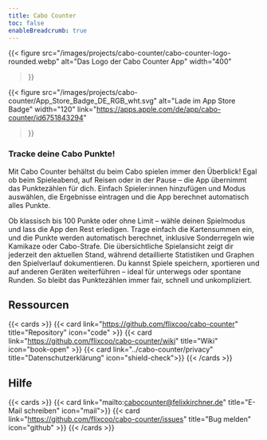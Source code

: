 ```yaml
---
title: Cabo Counter
toc: false
enableBreadcrumb: true
---
```


{{< figure
src="/images/projects/cabo-counter/cabo-counter-logo-rounded.webp"
alt="Das Logo der Cabo Counter App"
width="400"
>}}

{{< figure
src="/images/projects/cabo-counter/App_Store_Badge_DE_RGB_wht.svg"
alt="Lade im App Store Badge"
width="120"
link="https://apps.apple.com/de/app/cabo-counter/id6751843294"
>}}

### Tracke deine Cabo Punkte!

Mit Cabo Counter behältst du beim Cabo spielen immer den Überblick! Egal ob beim Spieleabend,
auf Reisen oder in der Pause – die App übernimmt das Punktezählen für dich. Einfach Spieler:innen
hinzufügen und Modus auswählen, die Ergebnisse eintragen und die App berechnet automatisch alles Punkte.

Ob klassisch bis 100 Punkte oder ohne Limit – wähle deinen Spielmodus und lass die App den Rest erledigen.
Trage einfach die Kartensummen ein, und die Punkte werden automatisch berechnet, inklusive Sonderregeln
wie Kamikaze oder Cabo-Strafe. Die übersichtliche Spielansicht zeigt dir jederzeit den aktuellen Stand,
während detaillierte Statistiken und Graphen den Spielverlauf dokumentieren. Du kannst Spiele speichern,
xportieren und auf anderen Geräten weiterführen – ideal für unterwegs oder spontane Runden.
So bleibt das Punktezählen immer fair, schnell und unkompliziert.

## Ressourcen

{{< cards >}}
    {{< card link="https://github.com/flixcoo/cabo-counter" title="Repository" icon="code" >}}
    {{< card link="https://github.com/flixcoo/cabo-counter/wiki" title="Wiki" icon="book-open" >}}
    {{< card link="../cabo-counter/privacy" title="Datenschutzerklärung" icon="shield-check">}}
{{< /cards >}}

## Hilfe

{{< cards >}}
    {{< card link="mailto:cabocounter@felixkirchner.de" title="E-Mail schreiben" icon="mail">}}
    {{< card link="https://github.com/flixcoo/cabo-counter/issues" title="Bug melden" icon="github" >}}
{{< /cards >}}


